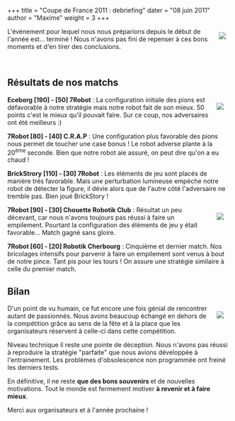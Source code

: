 +++
title = "Coupe de France 2011 : debriefing"
dater = "08 juin 2011"
author = "Maxime"
weight = 3
+++

<p>
	<a href="/img/articles/P1080479.JPG"><img src="/img/articles/P1080479_large.JPG" style="float:right;margin:10px" /></a></p>
<p>
	L&#39;&eacute;v&eacute;nement pour lequel nous nous pr&eacute;parions depuis le d&eacute;but de l&#39;ann&eacute;e est... termin&eacute; ! Nous n&#39;avons pas fini de repenser &agrave; ces bons moments et d&#39;en tirer des conclusions.</p>
<p>
	&nbsp;</p>
<!--break-->
<h2>
	R&eacute;sultats de nos matchs</h2>
<p>
	<a href="/img/articles/P1080491.JPG"><img src="/img/articles/P1080491_large.JPG" style="float:right;margin:15px" /></a><strong>Eceborg [190] - [50] 7Robot</strong> : La configuration initiale des pions est d&eacute;favorable &agrave; notre strat&eacute;gie mais notre robot fait de son mieux. 50 points c&#39;est le mieux qu&#39;il pouvait faire. Sur ce coup, nos adversaires ont &eacute;t&eacute; meilleurs :)</p>
<p>
	<strong>7Robot [80] - [40] C.R.A.P</strong> : Une configuration plus favorable des pions nous permet de toucher une case bonus ! Le robot adverse plante &agrave; la 20<sup>&egrave;me</sup> seconde. Bien que notre robot aie assur&eacute;, on peut dire qu&#39;on a eu chaud !</p>
<p>
	<strong>BrickStrory [110] - [30] 7Robot</strong> : Les &eacute;l&eacute;ments de jeu sont plac&eacute;s de mani&egrave;re tr&eacute;s favorable. Mais une perturbation lumineuse emp&egrave;che notre robot de d&eacute;tecter la figure, il d&eacute;vie alors que de l&#39;autre c&ocirc;t&eacute; l&#39;adversaire ne tremble pas. Bien jou&eacute; BrickStory !</p>
<p>
	<a href="/img/articles/P1080517.JPG"><img src="/img/articles/P1080517_large.JPG" style="float:right;margin:15px" /></a></p>
<p>
	<strong>7Robot [90] - [30] Chouette Robotik Club</strong> : R&eacute;sultat un peu d&eacute;cevant, car nous n&#39;avons toujours pas r&eacute;ussi &agrave; faire un empilement. Pourtant la configuration des &eacute;l&eacute;ments de jeu y &eacute;tait favorable... Match gagn&eacute; sans gloire.</p>
<p>
	<strong>7Robot [60] - [20] Robotik Cherbourg</strong> : Cinqui&egrave;me et dernier match. Nos bricolages intensifs pour parvenir &agrave; faire un empilement sont venus &agrave; bout de notre pince. Tant pis pour les tours ! On assure une strat&eacute;gie similaire &agrave; celle du premier match.</p>
<h2>
	Bilan</h2>
<p>
	<a href="/img/articles/IMG_1659.JPG"><img src="/img/articles/IMG_1659_large.JPG" style="float:right;margin:15px" /></a>D&#39;un point de vu humain, ce fut encore une fois g&eacute;nial de rencontrer autant de passionn&eacute;s. Nous avons beaucoup &eacute;chang&eacute; en dehors de la comp&eacute;tition gr&acirc;ce au sens de la f&ecirc;te et &agrave; la place que les organisateurs r&eacute;servent &agrave; celle-ci dans cette comp&eacute;tition.</p>
<p>
	Niveau technique il reste une pointe de d&eacute;ception. Nous n&#39;avons pas r&eacute;ussi &agrave; reproduire la strat&eacute;gie &quot;parfaite&quot; que nous avions d&eacute;velopp&eacute;e &agrave; l&#39;entrainement. Les probl&egrave;mes d&#39;obsolescence non programm&eacute;e ont frein&eacute; les derniers tests.</p>
<p>
	En d&eacute;finitive, il ne reste <strong>que des bons souvenirs </strong>et de nouvelles motivations. Tout le monde est fermement motiver <strong>&agrave; revenir et &agrave; faire mieux</strong>.</p>
<p>
	Merci aux organisateurs et &agrave; l&#39;ann&eacute;e prochaine !</p>
